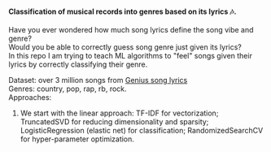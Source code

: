 #### Classification of musical records into genres based on its lyrics 🎶.

Have you ever wondered how much song lyrics define the song vibe and genre?  
Would you be able to correctly guess song genre just given its lyrics?  
In this repo I am trying to teach ML algorithms to "feel" songs given their lyrics by correctly classifying their genre.

Dataset: over 3 million songs from [Genius song lyrics](https://www.kaggle.com/datasets/carlosgdcj/genius-song-lyrics-with-language-information)   
Genres:   country, pop, rap, rb, rock.  
Approaches:
1. We start with the linear approach: TF-IDF for vectorization; TruncatedSVD for reducing dimensionality and sparsity; LogisticRegression (elastic net) for classification; RandomizedSearchCV for hyper-parameter optimization.  
